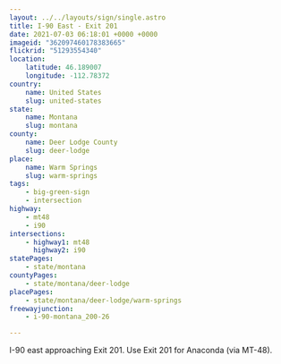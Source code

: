 ```yaml
---
layout: ../../layouts/sign/single.astro
title: I-90 East - Exit 201
date: 2021-07-03 06:18:01 +0000 +0000
imageid: "362097460178383665"
flickrid: "51293554340"
location:
    latitude: 46.189007
    longitude: -112.78372
country:
    name: United States
    slug: united-states
state:
    name: Montana
    slug: montana
county:
    name: Deer Lodge County
    slug: deer-lodge
place:
    name: Warm Springs
    slug: warm-springs
tags:
    - big-green-sign
    - intersection
highway:
    - mt48
    - i90
intersections:
    - highway1: mt48
      highway2: i90
statePages:
    - state/montana
countyPages:
    - state/montana/deer-lodge
placePages:
    - state/montana/deer-lodge/warm-springs
freewayjunction:
    - i-90-montana_200-26

---
```

I-90 east approaching Exit 201.  Use Exit 201 for Anaconda (via MT-48).